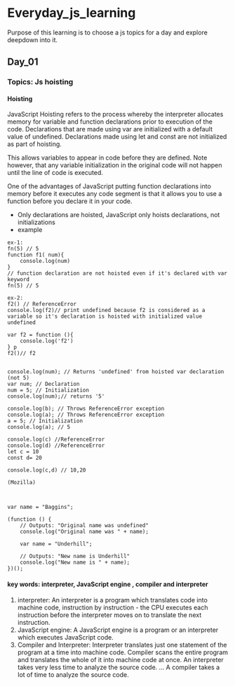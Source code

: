 # Everyday_js_learning
Purpose of this learning is to choose a js topics for a day and explore deepdown into it. 

## Day_01

### Topics: Js  hoisting

#### Hoisting
JavaScript Hoisting refers to the process whereby the interpreter allocates memory for variable and function declarations prior to execution of the code. Declarations that are made using var are initialized with a default value of undefined. Declarations made using let and const are not initialized as part of hoisting. 

This allows variables to appear in code before they are defined. Note however, that any variable initialization in the original code will not happen until the line of code is executed.

One of the advantages of JavaScript putting function declarations into memory before it executes any code segment is that it allows you to use a function before you declare it in your code.
- Only declarations are hoisted, JavaScript only hoists declarations, not initializations
- example

```JS
ex-1:
fn(5) // 5
function f1( num){
    console.log(num)
}
// function declaration are not hoisted even if it's declared with var keyword 
fn(5) // 5

ex-2:
f2() // ReferenceError
console.log(f2)// print undefined because f2 is considered as a variable so it's declaration is hoisted with initialized value undefined

var f2 = function (){
    console.log('f2')
} p
f2()// f2


```

```JS
console.log(num); // Returns 'undefined' from hoisted var declaration (not 5)
var num; // Declaration
num = 5; // Initialization
console.log(num);// returns '5'

console.log(b); // Throws ReferenceError exception
console.log(a); // Throws ReferenceError exception
a = 5; // Initialization
console.log(a); // 5

console.log(c) //ReferenceError
console.log(d) //ReferenceError
let c = 10
const d= 20

console.log(c,d) // 10,20

(Mozilla)



var name = "Baggins";

(function () {
    // Outputs: "Original name was undefined"
    console.log("Original name was " + name);

    var name = "Underhill";

    // Outputs: "New name is Underhill"
    console.log("New name is " + name);
})();

```

#### key words: interpreter, JavaScript engine , compiler and interpreter
1. interpreter:
 An interpreter is a program which translates code into machine code, instruction by instruction - the CPU executes each instruction before the interpreter moves on to translate the next instruction.
2. JavaScript engine:
 A JavaScript engine is a program or an interpreter which executes JavaScript code.
3. Compiler and Interpreter: 
 Interpreter translates just one statement of the program at a time into machine code. Compiler scans the entire program and translates the whole of it into machine code at once. An interpreter takes very less time to analyze the source code. ... A compiler takes a lot of time to analyze the source code.


